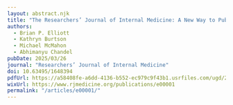 ```yaml
---
layout: abstract.njk
title: "The Researchers’ Journal of Internal Medicine: A New Way to Publish Research"
authors:
  - Brian P. Elliott
  - Kathryn Burtson
  - Michael McMahon
  - Abhimanyu Chandel
pubDate: 2025/03/26
journal: "Researchers’ Journal of Internal Medicine"
doi: 10.63495/1648394
pdfUrl: https://a58408fe-a6dd-4136-b552-ec979c9f43b1.usrfiles.com/ugd/205b66_a0fb0d0b30474441a22a2868b849d082.pdf
wixUrl: https://www.rjmedicine.org/publications/e00001
permalink: "/articles/e00001/"
---
```



